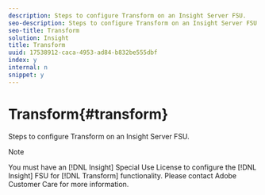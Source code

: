 ```yaml
---
description: Steps to configure Transform on an Insight Server FSU.
seo-description: Steps to configure Transform on an Insight Server FSU.
seo-title: Transform
solution: Insight
title: Transform
uuid: 17538912-caca-4953-ad84-b832be555dbf
index: y
internal: n
snippet: y
---
```


# Transform{#transform}

Steps to configure Transform on an Insight Server FSU.

>[!NOTE]
>
>You must have an [!DNL Insight] Special Use License to configure the [!DNL Insight] FSU for [!DNL Transform] functionality. Please contact Adobe Customer Care for more information.

